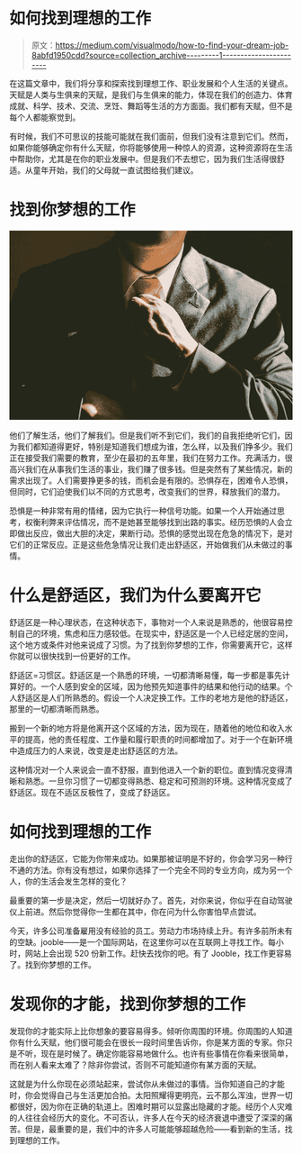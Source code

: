 # 如何找到理想的工作

> 原文：<https://medium.com/visualmodo/how-to-find-your-dream-job-8abfd1950cdd?source=collection_archive---------1----------------------->

在这篇文章中，我们将分享和探索找到理想工作、职业发展和个人生活的关键点。天赋是人类与生俱来的天赋，是我们与生俱来的能力，体现在我们的创造力、体育成就、科学、技术、交流、烹饪、舞蹈等生活的方方面面。我们都有天赋，但不是每个人都能察觉到。

有时候，我们不可思议的技能可能就在我们面前，但我们没有注意到它们。然而，如果你能够确定你有什么天赋，你将能够使用一种惊人的资源，这种资源将在生活中帮助你，尤其是在你的职业发展中。但是我们不去想它，因为我们生活得很舒适。从童年开始，我们的父母就一直试图给我们建议。

# 找到你梦想的工作

![](img/17f3a5b79c1c0420660bb9eb15e76b4d.png)

他们了解生活，他们了解我们。但是我们听不到它们，我们的自我拒绝听它们，因为我们都知道得更好，特别是知道我们想成为谁，怎么样，以及我们挣多少。我们正在接受我们需要的教育，至少在最初的五年里，我们在努力工作。充满活力，很高兴我们在从事我们生活的事业，我们赚了很多钱。但是突然有了某些情况，新的需求出现了。人们需要挣更多的钱，而机会是有限的。恐惧存在，困难令人恐惧，但同时，它们迫使我们以不同的方式思考，改变我们的世界，释放我们的潜力。

恐惧是一种非常有用的情绪，因为它执行一种信号功能。如果一个人开始通过思考，权衡利弊来评估情况，而不是她甚至能够找到出路的事实。经历恐惧的人会立即做出反应，做出大胆的决定，果断行动。恐惧的感觉出现在危急的情况下，是对它们的正常反应。正是这些危急情况让我们走出舒适区，开始做我们从未做过的事情。

# 什么是舒适区，我们为什么要离开它

舒适区是一种心理状态，在这种状态下，事物对一个人来说是熟悉的，他很容易控制自己的环境，焦虑和压力感较低。在现实中，舒适区是一个人已经定居的空间，这个地方或条件对他来说成了习惯。为了找到你梦想的工作，你需要离开它，这样你就可以很快找到一份更好的工作。

舒适区=习惯区。舒适区是一个熟悉的环境，一切都清晰易懂，每一步都是事先计算好的。一个人感到安全的区域，因为他预先知道事件的结果和他行动的结果。个人舒适区是人们所熟悉的。假设一个人决定换工作。工作的老地方是他的舒适区，那里的一切都清晰而熟悉。

搬到一个新的地方将是他离开这个区域的方法，因为现在，随着他的地位和收入水平的提高，他的责任程度、工作量和履行职责的时间都增加了。对于一个在新环境中造成压力的人来说，改变是走出舒适区的方法。

这种情况对一个人来说会一直不舒服，直到他进入一个新的职位。直到情况变得清晰和熟悉。一旦你习惯了一切都变得熟悉、稳定和可预测的环境。这种情况变成了舒适区。现在不适区反极性了，变成了舒适区。

# 如何找到理想的工作

走出你的舒适区，它能为你带来成功。如果那被证明是不好的，你会学习另一种行不通的方法。你有没有想过，如果你选择了一个完全不同的专业方向，成为另一个人，你的生活会发生怎样的变化？

最重要的第一步是决定，然后一切就好办了。首先，对你来说，你似乎在自动驾驶仪上前进。然后你觉得你一生都在其中，你在问为什么你害怕早点尝试。

今天，许多公司准备雇用没有经验的员工。劳动力市场持续上升。有许多前所未有的空缺。jooble——是一个国际网站，在这里你可以在互联网上寻找工作。每小时，网站上会出现 520 份新工作。赶快去找你的吧。有了 Jooble，找工作更容易了。找到你梦想的工作。

# 发现你的才能，找到你梦想的工作

发现你的才能实际上比你想象的要容易得多。倾听你周围的环境。你周围的人知道你有什么天赋，他们很可能会在很长一段时间里告诉你，你是某方面的专家。你只是不听，现在是时候了。确定你能容易地做什么。也许有些事情在你看来很简单，而在别人看来太难了？除非你尝试，否则不可能知道你有某方面的天赋。

这就是为什么你现在必须站起来，尝试你从未做过的事情。当你知道自己的才能时，你会觉得自己与生活更加合拍。太阳照耀得更明亮，云不那么浑浊，世界一切都很好，因为你在正确的轨道上。困难时期可以显露出隐藏的才能。经历个人灾难的人往往会经历大的变化。不可否认，许多人在今天的经济衰退中遭受了深深的痛苦。但是，最重要的是，我们中的许多人可能能够超越危险——看到新的生活，找到理想的工作。